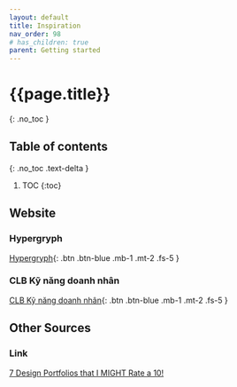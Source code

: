 ```yaml
---
layout: default
title: Inspiration
nav_order: 98
# has_children: true
parent: Getting started
---
```


<!-- markdownlint-disable MD022 MD025-->
# {{page.title}}
{: .no_toc }

## Table of contents
{: .no_toc .text-delta }

1. TOC
{:toc}
<!-- markdownlint-enable MD025-->

## Website

### Hypergryph

[Hypergryph](https://ak.hypergryph.com){: .btn .btn-blue .mb-1 .mt-2 .fs-5 }

### CLB Kỹ năng doanh nhân

[CLB Kỹ năng doanh nhân](https://www.kynangdoanhnhan.com/){: .btn .btn-blue .mb-1 .mt-2 .fs-5 }

## Other Sources

### Link

[7 Design Portfolios that I MIGHT Rate a 10!](https://youtu.be/m0VHFrhceik)
